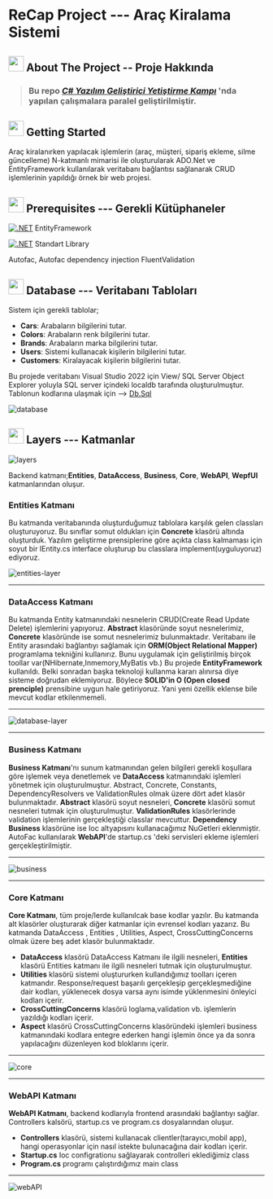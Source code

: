 # ReCap Project --- Araç Kiralama Sistemi

  
  ##  <img src="https://raw.githubusercontent.com/FortAwesome/Font-Awesome/6.x/svgs/solid/thumbtack.svg" width="30" height="30"> About The Project -- Proje Hakkında

>### Bu repo ***[C# Yazılım Geliştirici Yetiştirme Kampı](https://www.kodlama.io/courses/)*** 'nda yapılan çalışmalara paralel geliştirilmiştir.

##  <img src="https://raw.githubusercontent.com/FortAwesome/Font-Awesome/6.x/svgs/solid/thumbtack.svg" width="30" height="30">  Getting Started

Araç kiralanırken yapılacak işlemlerin (araç, müşteri, sipariş ekleme, silme güncelleme) N-katmanlı mimarisi ile oluşturularak ADO.Net ve EntityFramework kullanılarak veritabanı bağlantısı sağlanarak CRUD işlemlerinin yapıldığı örnek bir web projesi.

## <img src="https://raw.githubusercontent.com/FortAwesome/Font-Awesome/6.x/svgs/solid/book.svg" width="30" height="30"> Prerequisites --- Gerekli Kütüphaneler
 [![.NET](https://img.shields.io/badge/--512BD4?logo=.net&logoColor=ffffff)](https://dotnet.microsoft.com/)  EntityFramework
 
 
  [![.NET](https://img.shields.io/badge/--512BD4?logo=.net&logoColor=ffffff)](https://dotnet.microsoft.com/)  Standart Library 
  
  Autofac, Autofac dependency injection
 FluentValidation
 
 ## <img src="https://raw.githubusercontent.com/FortAwesome/Font-Awesome/6.x/svgs/solid/database.svg" width="30" height="30"> Database --- Veritabanı Tabloları
 Sistem için gerekli tablolar;
 -  **Cars**: Arabaların bilgilerini tutar.
 - **Colors**: Arabaların renk bilgilerini tutar.
 - **Brands**: Arabaların marka bilgilerini tutar.
 - **Users**: Sistemi kullanacak kişilerin bilgilerini tutar.
 - **Customers**: Kiralayacak kişilerin bilgilerini tutar.
 
 Bu projede veritabanı Visual Studio 2022 için View/ SQL Server Object Explorer yoluyla SQL server içindeki localdb tarafında oluşturulmuştur.
Tablonun kodlarına ulaşmak için --> [Db.Sql](https://github.com/DNA-RNA/RentCarProject/blob/master/db.sql)
 
 
 ![database](https://user-images.githubusercontent.com/77885953/176639156-4f6137e2-b9cb-4269-a95b-71438c100566.png)
 
 ## <img src="https://raw.githubusercontent.com/FortAwesome/Font-Awesome/6.x/svgs/solid/layer-group.svg" width="30" height="30"> Layers --- Katmanlar
![layers](https://user-images.githubusercontent.com/77885953/176639496-5f17d957-0097-45ee-b248-69c4c061f124.jpg)

Backend katmanı;**Entities**, **DataAccess**, **Business**, **Core**, **WebAPI**, **WepfUI** katmanlarından oluşur.

### **Entities Katmanı** 
Bu katmanda veritabanında oluşturduğumuz tablolara karşılık gelen classları oluşturuyoruz. Bu sınıflar somut oldukları için **Concrete** klasörü altında oluşturduk. Yazılım geliştirme prensiplerine göre açıkta class kalmaması için soyut bir IEntity.cs interface oluşturup bu classlara implement(uyguluyoruz) ediyoruz.

![entities-layer](https://user-images.githubusercontent.com/77885953/176646475-1ee51b03-eb06-42ff-a418-df4d31a636c5.png)

***

### **DataAccess Katmanı** 
Bu katmanda Entity katmanındaki nesnelerin CRUD(Create Read Update Delete) işlemlerini yapıyoruz. **Abstract** klasöründe soyut nesnelerimiz,  **Concrete** klasöründe ise somut nesnelerimiz bulunmaktadır.
Veritabanı ile Entity arasındaki bağlantıyı sağlamak için **ORM(Object Relational Mapper)** programlama tekniğini kullanırız. Bunu uygulamak için geliştirilmiş birçok toollar var(NHibernate,Inmemory,MyBatis vb.) Bu projede **EntityFramework** kullanıldı. Belki sonradan başka teknoloji kullanma kararı alınırsa diye sisteme doğrudan eklemiyoruz. Böylece **SOLID'in O (Open closed prenciple)** prensibine uygun hale getiriyoruz. Yani yeni özellik eklense bile mevcut kodlar etkilenmemeli.
****
![database-layer](https://user-images.githubusercontent.com/77885953/176658984-0ad16d8d-1c18-43a7-86ad-7e6165ed0fda.png)

***
### **Business Katmanı** 
 **Business Katmanı**'nı sunum katmanından gelen bilgileri gerekli koşullara göre işlemek veya denetlemek  ve **DataAccess** katmanındaki işlemleri yönetmek için oluşturulmuştur. Abstract, Concrete, Constants, DependencyResolvers ve ValidationRules olmak üzere dört adet klasör bulunmaktadır. **Abstract** klasörü soyut nesneleri, **Concrete** klasörü somut nesneleri tutmak için oluşturulmuştur. 
 **ValidationRules** klasörlerinde validation işlemlerinin gerçekleştiği classlar mevcuttur.
  **Dependency Business** klasörüne ise Ioc altyapısını kullanacağımız NuGetleri eklenmiştir. AutoFac kullanılarak **WebAPI**'de startup.cs 'deki servisleri ekleme işlemleri gerçekleştirilmiştir.
  ***
  ![business](https://user-images.githubusercontent.com/77885953/176678261-0ab5b9f1-617d-4d95-9922-a9e3b72667d5.png)
  
  ***
  ### **Core Katmanı** 
**Core Katmanı**, tüm proje/lerde kullanılcak base kodlar yazılır. Bu katmanda alt klasörler oluşturarak diğer katmanlar için evrensel kodları yazarız. Bu katmanda DataAccess , Entities ,  Utilities, Aspect, CrossCuttingConcerns olmak üzere beş adet klasör bulunmaktadır.

- **DataAccess** klasörü DataAccess Katmanı ile ilgili nesneleri, **Entities** klasörü Entities katmanı ile ilgili nesneleri tutmak için oluşturulmuştur.
- **Utilities** klasörü sistemi oluştururken kullandığımız toolları içeren katmandır. Response/request başarılı gerçekleşip gerçekleşmediğine dair kodları, yüklenecek dosya varsa aynı isimde yüklenmesini önleyici kodları içerir.
- **CrossCuttingConcerns** klasörü loglama,validation vb. işlemlerin yazıldığı kodları içerir.
- **Aspect** klasörü  CrossCuttingConcerns klasöründeki işlemleri business katmanındaki kodlara entegre ederken hangi işlemin önce ya da sonra yapılacağını düzenleyen kod bloklarını içerir.
 ***
![core](https://user-images.githubusercontent.com/77885953/176686008-4a47df11-f46f-467b-9fb2-eef381567d0e.png)

***
### **WebAPI  Katmanı** 
**WebAPI  Katmanı**, backend kodlarıyla frontend arasındaki bağlantıyı sağlar. Controllers kalsörü, startup.cs ve program.cs dosyalarından oluşur.

-  **Controllers** klasörü, sistemi kullanacak clientler(tarayıcı,mobil app), hangi operasyonlar için nasıl istekte bulunacağına dair kodları içerir. 
- **Startup.cs** Ioc configrationu sağlayarak controlleri eklediğimiz class
- **Program.cs** programı çalıştırdığımız main class
***
![webAPI](https://user-images.githubusercontent.com/77885953/176690582-5a2613e9-232f-4082-ab7b-8df439cf97cc.png)

 
 

